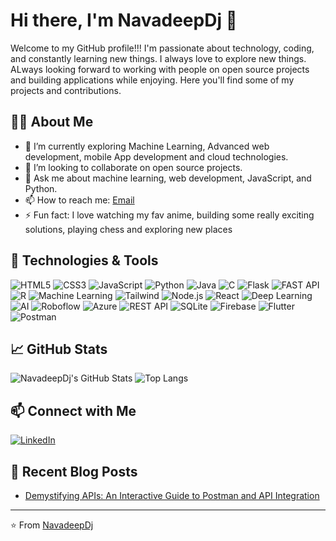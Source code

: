 # Hi there, I'm NavadeepDj 👋

Welcome to my GitHub profile!!! I'm passionate about technology, coding, and constantly learning new things. I always love to explore new things. ALways looking forward to working with people on open source projects and building applications while enjoying.
Here you'll find some of my projects and contributions.

## 🧑‍💻 About Me

- 🌱 I’m currently exploring Machine Learning, Advanced web development, mobile App development and cloud technologies.
- 👯 I’m looking to collaborate on open source projects.
- 💬 Ask me about machine learning, web development, JavaScript, and Python.
- 📫 How to reach me: [Email](mailto:navadeepmarella@gmail.com)
- ⚡ Fun fact: I love watching my fav anime, building some really exciting solutions, playing chess and exploring new places

## 🔧 Technologies & Tools

![HTML5](https://img.shields.io/badge/html5-%23E34F26.svg?style=for-the-badge&logo=html5&logoColor=white)
![CSS3](https://img.shields.io/badge/css3-%231572B6.svg?style=for-the-badge&logo=css3&logoColor=white)
![JavaScript](https://img.shields.io/badge/javascript-%23323330.svg?style=for-the-badge&logo=javascript&logoColor=%23F7DF1E)
![Python](https://img.shields.io/badge/python-%2314354C.svg?style=for-the-badge&logo=python&logoColor=white)
![Java](https://img.shields.io/badge/java-%231572B6.svg?style=for-the-badge&logo=java&logoColor=white)
![C](https://img.shields.io/badge/C-%23E34F26.svg?style=for-the-badge&logo=C&logoColor=white)
![Flask](https://img.shields.io/badge/flask-%2314354C.svg?style=for-the-badge&logo=flask&logoColor=white)
![FAST API](https://img.shields.io/badge/fast--api-%23FF6F00.svg?style=for-the-badge&logo=fast-api&logoColor=white)
![R](https://img.shields.io/badge/C-%23E34F26.svg?style=for-the-badge&logo=C&logoColor=white)
![Machine Learning](https://img.shields.io/badge/machine--learning-%2345b8d8.svg?style=for-the-badge&logo=machine-learning&logoColor=white)
![Tailwind](https://img.shields.io/badge/tailwind-%231572B6.svg?style=for-the-badge&logo=tailwind&logoColor=white)
![Node.js](https://img.shields.io/badge/node.js-%2343853D.svg?style=for-the-badge&logo=node.js&logoColor=white)
![React](https://img.shields.io/badge/react-%2320232a.svg?style=for-the-badge&logo=react&logoColor=%2361DAFB)
![Deep Learning](https://img.shields.io/badge/deep--learning-%2345b8d8.svg?style=for-the-badge&logo=deep-learning&logoColor=white)
![AI](https://img.shields.io/badge/AI-%2345b8d8.svg?style=for-the-badge&logo=ai&logoColor=white)
![Roboflow](https://img.shields.io/badge/roboflow-%23FF6F00.svg?style=for-the-badge&logo=roboflow&logoColor=white)
![Azure](https://img.shields.io/badge/azure-%230072C6.svg?style=for-the-badge&logo=microsoft-azure&logoColor=white)
![REST API](https://img.shields.io/badge/rest--api-%23FF6F00.svg?style=for-the-badge&logo=rest-api&logoColor=white)
![SQLite](https://img.shields.io/badge/sqlite-%2307405e.svg?style=for-the-badge&logo=sqlite&logoColor=white)
![Firebase](https://img.shields.io/badge/firebase-%23039BE5.svg?style=for-the-badge&logo=firebase&logoColor=white)
![Flutter](https://img.shields.io/badge/flutter-%2302569B.svg?style=for-the-badge&logo=flutter&logoColor=white)
![Postman](https://img.shields.io/badge/postman-%23FF6C37.svg?style=for-the-badge&logo=postman&logoColor=white)

## 📈 GitHub Stats

![NavadeepDj's GitHub Stats](https://github-readme-stats.vercel.app/api?username=NavadeepDj&show_icons=true&theme=radical)
![Top Langs](https://github-readme-stats.vercel.app/api/top-langs/?username=NavadeepDj&layout=compact&theme=radical)


## 📫 Connect with Me

[![LinkedIn](https://img.shields.io/badge/LinkedIn-%230077B5.svg?style=for-the-badge&logo=linkedin&logoColor=white)]([https://www.linkedin.com/in/navadeepdj](https://www.linkedin.com/in/navadeep-marella-13a656253/))

## 📝 Recent Blog Posts
<!-- BLOG-POST-LIST:START -->
- [Demystifying APIs: An Interactive Guide to Postman and API Integration](https://medium.com/@navadeepmarella/demystifying-apis-an-interactive-guide-to-postman-and-api-integration-d9f0f474007c)

---

⭐️ From [NavadeepDj](https://github.com/NavadeepDj)
